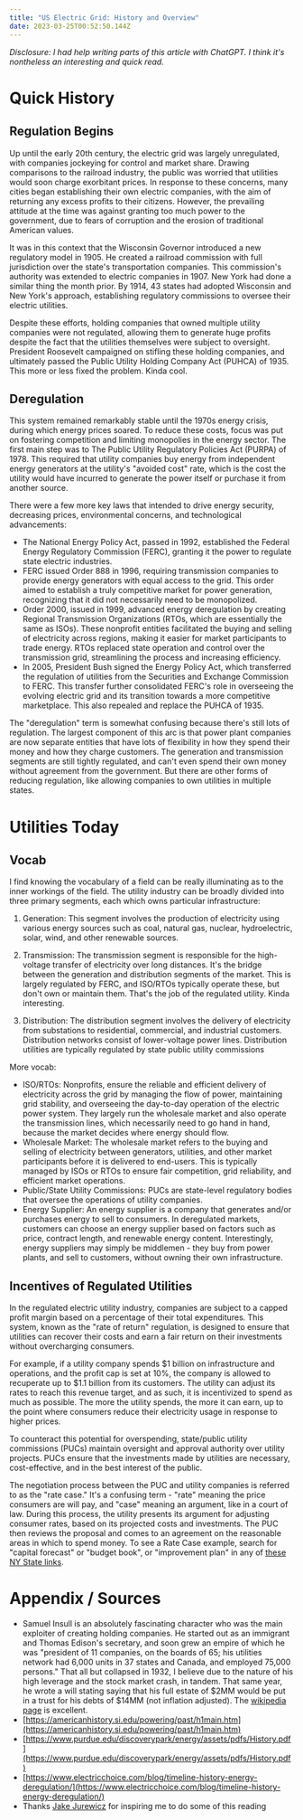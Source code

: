 ```yaml
---
title: "US Electric Grid: History and Overview"
date: 2023-03-25T00:52:50.144Z
---
```

*Disclosure: I had help writing parts of this article with ChatGPT. I think it's nontheless an interesting and quick read.*

# Quick History
## Regulation Begins
Up until the early 20th century, the electric grid was largely unregulated, with companies jockeying for control and market share. Drawing comparisons to the railroad industry, the public was worried that utilities would soon charge exorbitant prices. In response to these concerns, many cities began establishing their own electric companies, with the aim of returning any excess profits to their citizens. However, the prevailing attitude at the time was against granting too much power to the government, due to fears of corruption and the erosion of traditional American values.

It was in this context that the Wisconsin Governor introduced a new regulatory model in 1905. He created a railroad commission with full jurisdiction over the state's transportation companies. This commission's authority was extended to electric companies in 1907. New York had done a similar thing the month prior. By 1914, 43 states had adopted Wisconsin and New York's approach, establishing regulatory commissions to oversee their electric utilities.

Despite these efforts, holding companies that owned multiple utility companies were not regulated, allowing them to generate huge profits despite the fact that the utilities themselves were subject to oversight. President Roosevelt campaigned on stifling these holding companies, and ultimately passed the Public Utility Holding Company Act (PUHCA) of 1935. This more or less fixed the problem. Kinda cool.

## Deregulation
This system remained remarkably stable until the 1970s energy crisis, during which energy prices soared. To reduce these costs, focus was put on fostering competition and limiting monopolies in the energy sector. The first main step was to The Public Utility Regulatory Policies Act (PURPA) of 1978. This required that utility companies buy energy from independent energy generators at the utility's "avoided cost" rate, which is the cost the utility would have incurred to generate the power itself or purchase it from another source.

There were a few more key laws that intended to drive energy security, decreasing prices, environmental concerns, and technological advancements:
- The National Energy Policy Act, passed in 1992, established the Federal Energy Regulatory Commission (FERC), granting it the power to regulate state electric industries.
- FERC issued Order 888 in 1996, requiring transmission companies to provide energy generators with equal access to the grid. This order aimed to establish a truly competitive market for power generation, recognizing that it did not necessarily need to be monopolized.
- Order 2000, issued in 1999, advanced energy deregulation by creating Regional Transmission Organizations (RTOs, which are essentially the same as ISOs). These nonprofit entities facilitated the buying and selling of electricity across regions, making it easier for market participants to trade energy. RTOs replaced state operation and control over the transmission grid, streamlining the process and increasing efficiency.
- In 2005, President Bush signed the Energy Policy Act, which transferred the regulation of utilities from the Securities and Exchange Commission to FERC. This transfer further consolidated FERC's role in overseeing the evolving electric grid and its transition towards a more competitive marketplace. This also repealed and replace the PUHCA of 1935.

The "deregulation" term is somewhat confusing because there's still lots of regulation. The largest component of this arc is that power plant companies are now separate entities that have lots of flexibility in how they spend their money and how they charge customers. The generation and transmission segments are still tightly regulated, and can't even spend their own money without agreement from the government. But there are other forms of reducing regulation, like allowing companies to own utilities in multiple states.

# Utilities Today
## Vocab
I find knowing the vocabulary of a field can be really illuminating as to the inner workings of the field. The utility industry can be broadly divided into three primary segments, each which owns particular infrastructure:

1. Generation: This segment involves the production of electricity using various energy sources such as coal, natural gas, nuclear, hydroelectric, solar, wind, and other renewable sources. 

2. Transmission: The transmission segment is responsible for the high-voltage transfer of electricity over long distances. It's the bridge between the generation and distribution segments of the market. This is largely regulated by FERC, and ISO/RTOs typically operate these, but don't own or maintain them. That's the job of the regulated utility. Kinda interesting.

3. Distribution: The distribution segment involves the delivery of electricity from substations to residential, commercial, and industrial customers. Distribution networks consist of lower-voltage power lines. Distribution utilities are typically regulated by state public utility commissions

More vocab:
- ISO/RTOs: Nonprofits, ensure the reliable and efficient delivery of electricity across the grid by managing the flow of power, maintaining grid stability, and overseeing the day-to-day operation of the electric power system. They largely run the wholesale market and also operate the transmission lines, which necessarily need to go hand in hand, because the market decides where energy should flow.
- Wholesale Market: The wholesale market refers to the buying and selling of electricity between generators, utilities, and other market participants before it is delivered to end-users. This is typically managed by ISOs or RTOs to ensure fair competition, grid reliability, and efficient market operations.
- Public/State Utility Commissions: PUCs are state-level regulatory bodies that oversee the operations of utility companies.
- Energy Supplier: An energy supplier is a company that generates and/or purchases energy to sell to consumers. In deregulated markets, customers can choose an energy supplier based on factors such as price, contract length, and renewable energy content. Interestingly, energy suppliers may simply be middlemen - they buy from power plants, and sell to customers, without owning their own infrastructure.

## Incentives of Regulated Utilities
In the regulated electric utility industry, companies are subject to a capped profit margin based on a percentage of their total expenditures. This system, known as the "rate of return" regulation, is designed to ensure that utilities can recover their costs and earn a fair return on their investments without overcharging consumers.

For example, if a utility company spends $1 billion on infrastructure and operations, and the profit cap is set at 10%, the company is allowed to recuperate up to $1.1 billion from its customers. The utility can adjust its rates to reach this revenue target, and as such, it is incentivized to spend as much as possible. The more the utility spends, the more it can earn, up to the point where consumers reduce their electricity usage in response to higher prices.

To counteract this potential for overspending, state/public utility commissions (PUCs) maintain oversight and approval authority over utility projects. PUCs ensure that the investments made by utilities are necessary, cost-effective, and in the best interest of the public.

The negotiation process between the PUC and utility companies is referred to as the "rate case." It's a confusing term - "rate" meaning the price consumers are will pay, and "case" meaning an argument, like in a court of law. During this process, the utility presents its argument for adjusting consumer rates, based on its projected costs and investments. The PUC then reviews the proposal and comes to an agreement on the reasonable areas in which to spend money. To see a Rate Case example, search for "capital forecast" or "budget book", or "improvement plan" in any of [these NY State links]( https://dps.ny.gov/pending-and-recent-electric-rate-cases).

# Appendix / Sources

- Samuel Insull is an absolutely fascinating character who was the main exploiter of creating holding companies. He started out as an immigrant and Thomas Edison's secretary, and soon grew an empire of which he was "president of 11 companies, on the boards of 65; his utilities network had 6,000 units in 37 states and Canada, and employed 75,000 persons." That all but collapsed in 1932, I believe due to the nature of his high leverage and the stock market crash, in tandem. That same year, he wrote a will stating saying that his full estate of $2MM would be put in a trust for his debts of $14MM (not inflation adjusted). The [wikipedia page](https://en.wikipedia.org/wiki/Samuel_Insull) is excellent.
- [https://americanhistory.si.edu/powering/past/h1main.htm](https://americanhistory.si.edu/powering/past/h1main.htm)
- [https://www.purdue.edu/discoverypark/energy/assets/pdfs/History.pdf](https://www.purdue.edu/discoverypark/energy/assets/pdfs/History.pdf)
- [https://www.electricchoice.com/blog/timeline-history-energy-deregulation/](https://www.electricchoice.com/blog/timeline-history-energy-deregulation/)
- Thanks [Jake Jurewicz](https://twitter.com/JakeJurewicz) for inspiring me to do some of this reading
